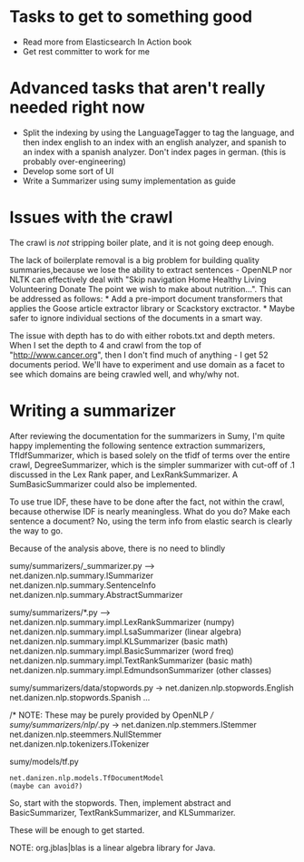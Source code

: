# Tasks to get to something good

- Read more from Elasticsearch In Action book
- Get rest committer to work for me

# Advanced tasks that aren't really needed right now

- Split the indexing by using the LanguageTagger to tag the language,
  and then index english to an index with an english analyzer, and spanish
  to an index with a spanish analyzer.  Don't index pages in german.
  (this is probably over-engineering)
- Develop some sort of UI
- Write a Summarizer using sumy implementation as guide

# Issues with the crawl

The crawl is *not* stripping boiler plate, and it is not going deep enough.

The lack of boilerplate removal is a big problem for building quality summaries,because we lose the ability to extract sentences - OpenNLP nor NLTK can effectively deal with "Skip navigation Home Healthy Living Volunteering Donate The point we wish to make about nutrition...".  This can be addressed as follows:
	* Add a pre-import document transformers that applies the Goose article extractor library or Scackstory exctractor.
	* Maybe safer to ignore individual sections of the documents in a smart way.

The issue with depth has to do with either robots.txt and depth meters.  When I set the depth to 4 and crawl from the top of "http://www.cancer.org", then I don't find much of anything - I get 52 documents period.  We'll have to experiment and use domain as a facet to see which domains are being crawled well, and why/why not.

# Writing a summarizer

After reviewing the documentation for the summarizers in Sumy, I'm quite happy
implementing the following sentence extraction summarizers, TfIdfSummarizer,
which is based solely on the tfidf of terms over the entire crawl, DegreeSummarizer, which is the simpler summarizer with cut-off of .1 discussed in the Lex Rank paper, and LexRankSummarizer.   A SumBasicSummarizer could also be implemented.

To use true IDF, these have to be done after the fact, not within the crawl,
because otherwise IDF is nearly meaningless.  What do you do?  Make each
sentence a document?  No, using the term info from elastic search is
clearly the way to go.

Because of the analysis above, there is no need to blindly

sumy/summarizers/_summarizer.py -->
	net.danizen.nlp.summary.ISummarizer
	net.danizen.nlp.summary.SentenceInfo
	net.danizen.nlp.summary.AbstractSummarizer

sumy/summarizers/*.py -->
	net.danizen.nlp.summary.impl.LexRankSummarizer (numpy)
	net.danizen.nlp.summary.impl.LsaSummarizer (linear algebra)
	net.danizen.nlp.summary.impl.KLSummarizer  (basic math)
	net.danizen.nlp.summary.impl.BasicSummarizer (word freq)
	net.danizen.nlp.summary.impl.TextRankSummarizer (basic math)
	net.danizen.nlp.summary.impl.EdmundsonSummarizer (other classes)

sumy/summarizers/data/stopwords.py ->
	net.danizen.nlp.stopwords.English
	net.danizen.nlp.stopwords.Spanish
	...

/* NOTE: These may be purely provided by OpenNLP */
sumy/summarizers/nlp/*.py ->
	net.danizen.nlp.stemmers.IStemmer
	net.danizen.nlp.steemmers.NullStemmer
	net.danizen.nlp.tokenizers.ITokenizer

sumy/models/tf.py

	net.danizen.nlp.models.TfDocumentModel
	(maybe can avoid?)

So, start with the stopwords.  Then, implement abstract and BasicSummarizer, TextRankSummarizer, and KLSummarizer.

These will be enough to get started.

NOTE: org.jblas|blas is a linear algebra library for Java.

